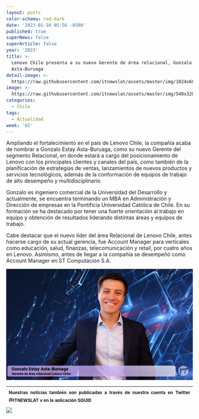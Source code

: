 ```yaml
---
layout: posts
color-schema: red-dark
date: '2023-01-10 05:56 -0500'
published: true
superNews: false
superArticle: false
year: '2023'
title: >-
  Lenovo Chile presenta a su nuevo Gerente de área relacional, Gonzalo Estay
  Asta-Buruaga
detail-image: >-
  https://raw.githubusercontent.com/itnewslat/assets/master/img/1024x680/Gonzalo-Estay-g.jpg
image: >-
  https://raw.githubusercontent.com/itnewslat/assets/master/img/540x320/Gonzalo-Estay-p.jpg
categories:
  - Chile
tags:
  - Actualidad
week: '02'
---
```

Ampliando el fortalecimiento en el país de Lenovo Chile, la compañía acaba de nombrar a Gonzalo Estay Asta-Buruaga, como su nuevo Gerente del segmento Relacional, en donde estará a cargo del posicionamiento de Lenovo con los principales clientes y canales del país, como también de la planificación de estrategias de ventas, lanzamientos de nuevos productos y servicios tecnológicos, además de la conformación de equipos de trabajo de alto desempeño y multidisciplinario.
 
Gonzalo es ingeniero comercial de la Universidad del Desarrollo y actualmente, se encuentra terminando un MBA en Administración y Dirección de empresas en la Pontificia Universidad Católica de Chile. En su formación se ha destacado por tener una fuerte orientación al trabajo en equipo y obtención de resultados liderando distintas áreas y equipos de trabajo.
 
Cabe destacar que el nuevo líder del área Relacional de Lenovo Chile, antes hacerse cargo de su actual gerencia, fue Account Manager para verticales como educación, salud, finanzas, telecomunicación y retail, por cuatro años en Lenovo. Asimismo, antes de llegar a la compañía se desempeñó como Account Manager en ST Computación S.A.

![](https://raw.githubusercontent.com/itnewslat/assets/master/img/540x320/Gonzalo-Estay-p.jpg)

<table style="height: 42px;" width="569">
<tbody>
<tr>
<td style="text-align: justify;"><sub><strong>Nuestras noticias también son publicadas a través de nuestra cuenta en Twitter <a href="https://twitter.com/itnewslat?lang=es">@ITNEWSLAT</a> y en la aplicación <a href="https://squidapp.co/en/">SQUID</a></strong></sub></td>
</tr>
</tbody>
</table>

<img src="https://tracker.metricool.com/c3po.jpg?hash=56f88a41e39ab42c063cc51676587a04"/>